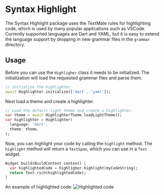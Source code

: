 # Syntax Highlight

The Syntax Highlight package uses the TextMate rules for highlighting code, which is used by many popular applications such as VSCode. Currently supported languages are Dart and YAML, but it is easy to extend the language support by dropping in new grammar files in the `grammar` directory.

## Usage
Before you can use the `Highligher` class it needs to be initialized. The initialization will load the requested grammar files and parse them.

```dart
// Initialize the highlighter.
await Highlighter.initialize(['dart', 'yaml']);
```

Next load a theme and create a highlighter.
```dart
// Load the default light theme and create a highlighter.
var theme = await HighlighterTheme.loadLightTheme();
var highlighter = Highlighter(
  language: 'dart',
  theme: theme,
);
```

Now, you can highlight your code by calling the `highlight` method. The `highlight` method will return a `TextSpan`, which you can use in a `Text` widget.
```dart
Widget build(BuildContext context) {
  var highlightedCode = highligher.highlight(myCodeString);
  return Text.rich(highlightedCode);
}
```

An example of highlighted code:
![Highlighted code](https://raw.githubusercontent.com/serverpod/syntax_highlight/main/images/screenshot.png
)